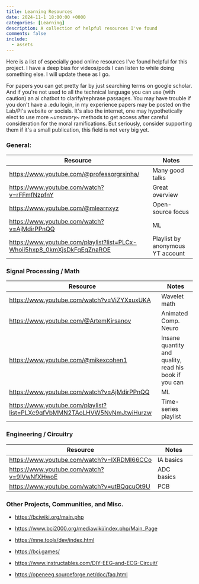 ```yaml
---
title: Learning Resources
date: 2024-11-1 18:00:00 +0000
categories: [Learning]
description: A collection of helpful resources I've found
comments: false
include:
  - assets
---
```

Here is a list of especially good online resources I've found helpful for this project. I have a deep bias for videos/pods I can listen to while doing something else. I will update these as I go.

 For papers you can get pretty far by just searching terms on google scholar. And if you're not used to all the technical language you can use (with caution) an ai chatbot to clarify/rephrase passages. You may have trouble if you don't have a .edu login, in my experience papers may be posted on the Lab/PI's website or socials. It's also the internet, one may hypothetically elect to use more *~unsavory~* methods to get access after careful consideration for the moral ramifications. But seriously, consider supporting them if it's a small publication, this field is not very big yet.

### General:

| Resource                          | Notes|
| --------------------------------- | ----------------  |
| <https://www.youtube.com/@professorgrsinha/>            | Many good talks         |
| <https://www.youtube.com/watch?v=rFFmfNzpfnY>                       | Great overview          |
| <https://www.youtube.com/@mlearnxyz>                           | Open-source focus      |
| <https://www.youtube.com/watch?v=AjMdirPPnQQ> | ML
| <https://www.youtube.com/playlist?list=PLCx-Whoii5hxp8_0kmXjsDkFqEqZnaROE> | Playlist by anonymous YT account 


### Signal Processing / Math

| Resource                          | Notes|
| --------------------------------- | ----------------  |
| <https://www.youtube.com/watch?v=ViZYXxuxUKA>            | Wavelet math         |
| <https://www.youtube.com/@ArtemKirsanov>                      | Animated Comp. Neuro          |
| <https://www.youtube.com/@mikexcohen1>                         | Insane quantity and quality, <br>read his book if you can      |
| <https://www.youtube.com/watch?v=AjMdirPPnQQ> | ML
| <https://www.youtube.com/playlist?list=PLXc9qfVbMMN2TAoLHVW5NvNmJtwiHurzw> | Time-series playlist



### Engineering / Circuitry

| Resource                          | Notes|
| --------------------------------- | ----------------  |
| <https://www.youtube.com/watch?v=IXRDMI66CCo>            | IA basics         |
| <https://www.youtube.com/watch?v=9lVwNfXHwoE>                       | ADC basics          |
| <https://www.youtube.com/watch?v=utBQqcuOt9U>                          | PCB      |


### Other Projects, Communities, and Misc.
- <https://bciwiki.org/main.php>

- <https://www.bci2000.org/mediawiki/index.php/Main_Page>

- <https://mne.tools/dev/index.html>

- <https://bci.games/>

- <https://www.instructables.com/DIY-EEG-and-ECG-Circuit/>

- <https://openeeg.sourceforge.net/doc/faq.html>

